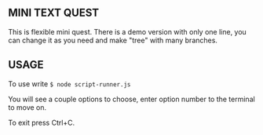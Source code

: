 ## MINI TEXT QUEST

This is flexible mini quest.
There is a demo version with only one line, you can change it as you need and make "tree" with many branches.

## USAGE

To use write
```$ node script-runner.js```

You will see a couple options to choose, enter option number to the terminal to move on.

To exit press Ctrl+C.


